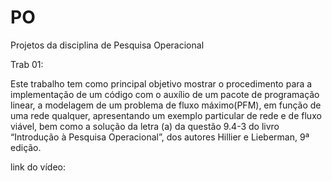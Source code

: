 # PO
Projetos da disciplina de Pesquisa Operacional

Trab 01:

  Este trabalho tem como principal objetivo mostrar o procedimento para a implementação de um código com o auxílio de um pacote de programação linear, 
a modelagem de um problema de fluxo máximo(PFM), em função de uma rede qualquer, apresentando um exemplo particular de rede e de fluxo viável, 
bem como a solução da letra (a) da questão 9.4-3 do livro “Introdução à Pesquisa Operacional”, dos autores Hillier e Lieberman, 9ª edição. 

link do vídeo: 

